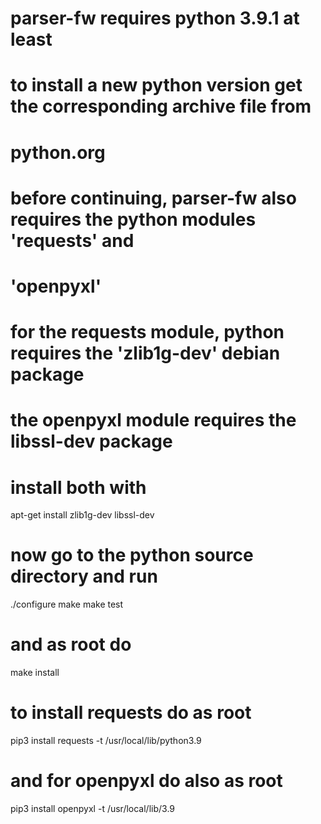 # parser-fw requires python 3.9.1 at least
# to install a new python version get the corresponding archive file from
# python.org

# before continuing, parser-fw also requires the python modules 'requests' and
# 'openpyxl'

# for the requests module, python requires the 'zlib1g-dev' debian package
# the openpyxl module requires the libssl-dev package

# install both with
apt-get install zlib1g-dev libssl-dev

# now go to the python source directory and run
./configure
make
make test

# and as root do
make install

# to install requests do as root
pip3 install requests -t /usr/local/lib/python3.9

# and for openpyxl do also as root
pip3 install openpyxl -t /usr/local/lib/3.9
